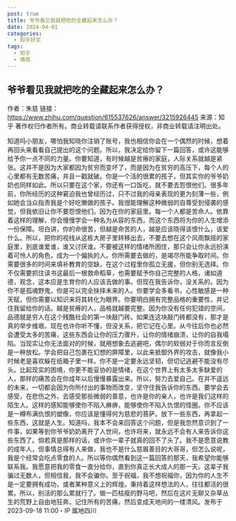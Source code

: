 ```yaml
---
post: true
title: 爷爷看见我就把吃的全藏起来怎么办？
date: 2024-04-01
categories:
  - 知乎好文
tags:
  - 知乎
  - 情感
---
```


## 爷爷看见我就把吃的全藏起来怎么办？

作者：朱慈
链接：https://www.zhihu.com/question/615537626/answer/3215926445
来源：知乎
著作权归作者所有。商业转载请联系作者获得授权，非商业转载请注明出处。

知道吗小朋友，哪怕我知晓你注销了账号，我也相信你会在一个偶然的时候，想着再回头来看看自己提出的这个问题。所以，我决定给你留下一篇回答，或许这能够给予你一点不同的力量。你要知道，有时候越是贫瘠的家庭，人际关系就越是紧张。这并不是因为大家都因为贫穷而变坏了，而是因为在贫穷的高压下，每个人的心里都有无数苦痛，并且一戳就破。你是一个活的很累的孩子，但其实你的爷爷奶奶也同样如此。所以只要在这个家，你还有一口饭吃，就不要去怨恨他们。很多年前，你所经历的这种窘迫我也曾经历过，只不过我的母亲表现的更为刻薄一些，例如她会当众指责我是个好吃懒做的孩子。我很能理解这种微弱的自尊受到侵袭的感觉，但我依旧让你不要怨恨他们。因为在你的家庭里。每一个人都是苦命人。依靠着这样的理解，你会慢慢学会一种名为从容的东西，而这个东西将为你的人生增添一份保障。坦白讲，你的命很苦，但越是命苦的人，越是应该晓得该恨什么，该爱什么。所以，把你的视线从这栋大房子里转移出去，不要去想在这个风雨飘摇的家庭里，到底谁爱谁，谁又讨厌谁。不要被这样的情绪所困住，那只会让你永远扮演着可怜人的角色，成为一个偏执的人。你所需要去做的，是竭尽所能争取时间。你需要很多的时间来填补教育的空缺，在这个过程里你孤立无援，但你别无选择。你不仅需要抓住读书这最后一根救命稻草，也需要赋予你自己完整的人格，诸如道德，观念，这本应是生育你的人应该去做的事。但现在我告诉你，没关系的。因为你不是孤魂野鬼，你是可以完全抉择未来的人。你要学会多看书，心性敏感是一种天赋，但你需要以知识来将其转化为眼界。你要明白拥有完整品格的重要性，并记住我留给你的话。越是贫瘠的人，品格就越要完整。因为你没有任何犯错的空间，品德就是穷人在这个残酷社会的第一块敲门砖。如果连这块敲门砖都没有，那才是真的举步维艰。现在也许你听不懂，但没关系，把它记在心里。从今往后你也必然会遭受太多的苦痛，这些东西会让你的压力骤升，让你的情绪崩溃，让你的自我塌陷。当现实让你无法面对的时候，就用想象去逃避吧，偶尔的软弱对于你而言反倒是一种放松。学会把自己包裹在幻想的屏障里，以此来抵御外界的攻击，就像我小时候老是喜欢躲在纸箱子里一样。你不是一定要永远坚韧，但切记逃避不能没有尽头。比起现实的困境，你更不能妥协的是情绪，在这个世界上有太多太多缺爱的人，那样的痛苦会在你成年以后慢慢暴露出来。所以，努力去爱自己。在并不遥远的未来，一切都会因为你所付出的事物而改变，坚守住我告诉你的东西。要学会去感受，在悲伤之外，去感受那些微弱的善意，也许是你的亲人，也许是我们这样的陌生人。这样的感知能够使你不陷入麻痹，能够使你不陷入仇恨的怪圈。你不应该是一樽布满仇恨的塑像，你应该是懂得何为慈悲的菩萨。放下一些东西，再拿起一些东西，这就是人生。知道吗，我本不会来回答这个问题，但是我忽然意识到了一件事，如果等到你爷爷奶奶离开了人世间，也许将来，就永远不会有人来告诉你这些东西了。倘若真是那样的话，或许你一辈子就真的回不了头了。我不是愿意说教的成年人，但事情总得有人来做，我也不是什么慈眉善目的大哥哥，但怎么说呢，我是个经常会吃点零食的人。所以等你偶然看到这一篇回答的那天，我希望你能够联系我。我愿意把我的零食一直分给你，直到你真正长大成人的那一天。这辈子我骗过无数人，但相信我，我不会骗你。至于祝福，我不想祝福你，因为你的人生不是一定要拥有成功，或者某种意义上的辉煌。秉持着这样想法的人，往往都活的很累。所以，别活的那么累就行了。做一匹枯瘦的野马吧，然后在这片无聊又杂草丛生的荒野上自由地狂奔。记住所有的苦痛，然后变成天地间的一缕清风。发布于 2023-09-18 11:00・IP 属地四川

